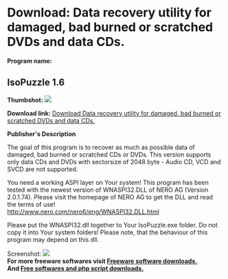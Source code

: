 # Download: Data recovery utility for damaged, bad burned or scratched DVDs and data CDs.

**Program name:**

## IsoPuzzle 1.6

  
**Thumbshot:** ![](http://www.freewarefiles.com/screenshot/isopuzzle1_md.gif)   
  
**Download link:** [Download Data recovery utility for damaged, bad burned or scratched DVDs and data CDs.](http://freesoftwares.boysofts.com/IsoPuzzle_program_35374.html)  
  


**Publisher's Description**  
  


The goal of this program is to recover as much as possible data of damaged, bad burned or scratched CDs or DVDs. This version supports only data CDs and DVDs with sectorsize of 2048 byte - Audio CD, VCD and SVCD are not supported. 

You need a working ASPI layer on Your system! This program has been tested with the newest version of WNASPI32.DLL of NERO AG (Version 2.0.1.74). Please visit the homepage of NERO AG to get the DLL and read the terms of use!  
<http://www.nero.com/nero6/eng/WNASPI32.DLL.html>

Please put the WNASPI32.dll together to Your IsoPuzzle.exe folder. Do not copy it into Your system folders! Please note, that the behaviour of this program may depend on this dll. 

  
  
Screenshot: ![](http://www.freewarefiles.com/screenshot/isopuzzle1.gif)   
**For more freeware softwares visit [Freeware software downloads.](http://freesoftwares.boysofts.com/)**   
**And [Free softwares and php script downloads.](http://www.boysofts.com/)**
